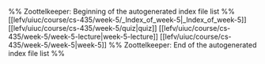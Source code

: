 %% Zoottelkeeper: Beginning of the autogenerated index file list  %%
 [[lefv/uiuc/course/cs-435/week-5/_Index_of_week-5|_Index_of_week-5]]
 [[lefv/uiuc/course/cs-435/week-5/quiz|quiz]]
 [[lefv/uiuc/course/cs-435/week-5/week-5-lecture|week-5-lecture]]
 [[lefv/uiuc/course/cs-435/week-5/week-5|week-5]]
%% Zoottelkeeper: End of the autogenerated index file list  %%
